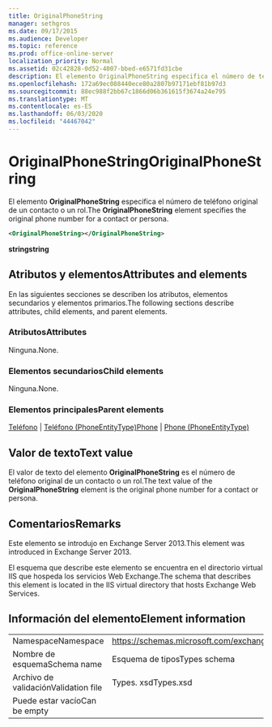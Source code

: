 ```yaml
---
title: OriginalPhoneString
manager: sethgros
ms.date: 09/17/2015
ms.audience: Developer
ms.topic: reference
ms.prod: office-online-server
localization_priority: Normal
ms.assetid: 02c42828-0d52-4007-bbed-e6571fd31cbe
description: El elemento OriginalPhoneString especifica el número de teléfono original de un contacto o un rol.
ms.openlocfilehash: 172a69ec088440ece80a2807b97171ebf81b97d3
ms.sourcegitcommit: 88ec988f2bb67c1866d06b361615f3674a24e795
ms.translationtype: MT
ms.contentlocale: es-ES
ms.lasthandoff: 06/03/2020
ms.locfileid: "44467042"
---
```

# <a name="originalphonestring"></a><span data-ttu-id="918dd-103">OriginalPhoneString</span><span class="sxs-lookup"><span data-stu-id="918dd-103">OriginalPhoneString</span></span>

<span data-ttu-id="918dd-104">El elemento **OriginalPhoneString** especifica el número de teléfono original de un contacto o un rol.</span><span class="sxs-lookup"><span data-stu-id="918dd-104">The **OriginalPhoneString** element specifies the original phone number for a contact or persona.</span></span> 
  
```XML
<OriginalPhoneString></OriginalPhoneString>
```

 <span data-ttu-id="918dd-105">**string**</span><span class="sxs-lookup"><span data-stu-id="918dd-105">**string**</span></span>
## <a name="attributes-and-elements"></a><span data-ttu-id="918dd-106">Atributos y elementos</span><span class="sxs-lookup"><span data-stu-id="918dd-106">Attributes and elements</span></span>

<span data-ttu-id="918dd-107">En las siguientes secciones se describen los atributos, elementos secundarios y elementos primarios.</span><span class="sxs-lookup"><span data-stu-id="918dd-107">The following sections describe attributes, child elements, and parent elements.</span></span>
  
### <a name="attributes"></a><span data-ttu-id="918dd-108">Atributos</span><span class="sxs-lookup"><span data-stu-id="918dd-108">Attributes</span></span>

<span data-ttu-id="918dd-109">Ninguna.</span><span class="sxs-lookup"><span data-stu-id="918dd-109">None.</span></span>
  
### <a name="child-elements"></a><span data-ttu-id="918dd-110">Elementos secundarios</span><span class="sxs-lookup"><span data-stu-id="918dd-110">Child elements</span></span>

<span data-ttu-id="918dd-111">Ninguna.</span><span class="sxs-lookup"><span data-stu-id="918dd-111">None.</span></span>
  
### <a name="parent-elements"></a><span data-ttu-id="918dd-112">Elementos principales</span><span class="sxs-lookup"><span data-stu-id="918dd-112">Parent elements</span></span>

<span data-ttu-id="918dd-113">[Teléfono](phone.md)  |  [Teléfono (PhoneEntityType)](phone-phoneentitytype.md)</span><span class="sxs-lookup"><span data-stu-id="918dd-113">[Phone](phone.md) | [Phone (PhoneEntityType)](phone-phoneentitytype.md)</span></span>
  
## <a name="text-value"></a><span data-ttu-id="918dd-114">Valor de texto</span><span class="sxs-lookup"><span data-stu-id="918dd-114">Text value</span></span>

<span data-ttu-id="918dd-115">El valor de texto del elemento **OriginalPhoneString** es el número de teléfono original de un contacto o un rol.</span><span class="sxs-lookup"><span data-stu-id="918dd-115">The text value of the **OriginalPhoneString** element is the original phone number for a contact or persona.</span></span> 
  
## <a name="remarks"></a><span data-ttu-id="918dd-116">Comentarios</span><span class="sxs-lookup"><span data-stu-id="918dd-116">Remarks</span></span>

<span data-ttu-id="918dd-117">Este elemento se introdujo en Exchange Server 2013.</span><span class="sxs-lookup"><span data-stu-id="918dd-117">This element was introduced in Exchange Server 2013.</span></span>
  
<span data-ttu-id="918dd-118">El esquema que describe este elemento se encuentra en el directorio virtual IIS que hospeda los servicios Web Exchange.</span><span class="sxs-lookup"><span data-stu-id="918dd-118">The schema that describes this element is located in the IIS virtual directory that hosts Exchange Web Services.</span></span>
  
## <a name="element-information"></a><span data-ttu-id="918dd-119">Información del elemento</span><span class="sxs-lookup"><span data-stu-id="918dd-119">Element information</span></span>

|||
|:-----|:-----|
|<span data-ttu-id="918dd-120">Namespace</span><span class="sxs-lookup"><span data-stu-id="918dd-120">Namespace</span></span>  <br/> |https://schemas.microsoft.com/exchange/services/2006/types  <br/> |
|<span data-ttu-id="918dd-121">Nombre de esquema</span><span class="sxs-lookup"><span data-stu-id="918dd-121">Schema name</span></span>  <br/> |<span data-ttu-id="918dd-122">Esquema de tipos</span><span class="sxs-lookup"><span data-stu-id="918dd-122">Types schema</span></span>  <br/> |
|<span data-ttu-id="918dd-123">Archivo de validación</span><span class="sxs-lookup"><span data-stu-id="918dd-123">Validation file</span></span>  <br/> |<span data-ttu-id="918dd-124">Types. xsd</span><span class="sxs-lookup"><span data-stu-id="918dd-124">Types.xsd</span></span>  <br/> |
|<span data-ttu-id="918dd-125">Puede estar vacío</span><span class="sxs-lookup"><span data-stu-id="918dd-125">Can be empty</span></span>  <br/> ||
   

